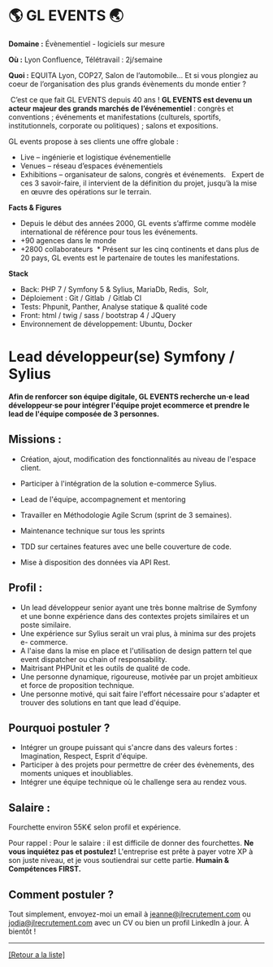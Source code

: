 # 🌎 GL EVENTS 🌏

**Domaine :** Évènementiel - logiciels sur mesure

**Où :** Lyon Confluence, Télétravail : 2j/semaine

**Quoi :** EQUITA Lyon, COP27, Salon de l’automobile… Et si vous plongiez au coeur de l’organisation des plus grands évènements du monde entier ? 

 C’est ce que fait GL EVENTS depuis 40 ans ! **GL EVENTS est devenu un acteur majeur des grands marchés de l’événementiel** : congrès et conventions ; événements et manifestations (culturels, sportifs, institutionnels, corporate ou politiques) ; salons et expositions. 

GL events propose à ses clients une offre globale :  
* Live – ingénierie et logistique événementielle 
* Venues – réseau d’espaces événementiels 
* Exhibitions – organisateur de salons, congrès et événements.   Expert de ces 3 savoir-faire, il intervient de la définition du projet, jusqu’à la mise en œuvre des opérations sur le terrain.

**Facts & Figures**

* Depuis le début des années 2000, GL events s’affirme comme modèle international de référence pour tous les événements.
* +90 agences dans le monde 
* +2800 collaborateurs  * Présent sur les cinq continents et dans plus de 20 pays, GL events est le partenaire de toutes les manifestations.

**Stack**

* Back: PHP 7 / Symfony 5 & Sylius, MariaDb, Redis,  Solr,  
* Déploiement : Git / Gitlab  / Gitlab CI  
* Tests: Phpunit, Panther, Analyse statique & qualité code  
* Front: html / twig / sass / bootstrap 4 / JQuery  
* Environnement de développement: Ubuntu, Docker  


# Lead développeur(se) Symfony / Sylius 

**Afin de renforcer son équipe digitale, GL EVENTS recherche un·e lead développeur·se pour intégrer l'équipe projet ecommerce et prendre le lead de l'équipe composée de 3 personnes.** 

## Missions :

* Création, ajout, modification des fonctionnalités au niveau de l'espace client.
* Participer à l'intégration de la solution e-commerce Sylius.
* Lead de l'équipe, accompagnement et mentoring 
* Travailler en Méthodologie Agile Scrum (sprint de 3 semaines). 
* Maintenance technique sur tous les sprints 
* TDD sur certaines features avec une belle couverture de code. 

* Mise à disposition des données via API Rest. 

## Profil :

* Un lead développeur senior ayant une très bonne maîtrise de Symfony et une bonne expérience dans des contextes projets similaires et un poste similaire.
* Une expérience sur Sylius serait un vrai plus, à minima sur des projets e- commerce.
* A l'aise dans la mise en place et l'utilisation de design pattern tel que event dispatcher ou chain of responsability.
* Maitrisant PHPUnit et les outils de qualité de code. 
* Une personne dynamique, rigoureuse, motivée par un projet ambitieux et force de proposition technique. 
* Une personne motivé, qui sait faire l'effort nécessaire pour s'adapter et trouver des solutions en tant que lead d'équipe.

## Pourquoi postuler ?

* Intégrer un groupe puissant qui s'ancre dans des valeurs fortes : Imagination, Respect, Esprit d'équipe. 
* Participer à des projets pour permettre de créer des évènements, des moments uniques et inoubliables. 
* Intégrer une équipe technique où le challenge sera au rendez vous. 

## Salaire :

Fourchette environ 55K€ selon profil et expérience. 

Pour rappel : Pour le salaire : il est difficile de donner des fourchettes. **Ne vous inquiétez pas et postulez!** L'entreprise est prête à payer votre XP à son juste niveau, et je vous soutiendrai sur cette partie. **Humain & Compétences FIRST.** 

## Comment postuler ?

Tout simplement, envoyez-moi un email à jeanne@jlrecrutement.com ou jodia@jlrecrutement.com avec un CV ou bien un profil LinkedIn à jour. À bientôt !

----
<a href="https://github.com/jlondiche/job-board-php/blob/master/README.md">[Retour a la liste]</a>

